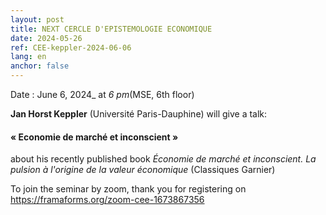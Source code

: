 ```yaml
---
layout: post
title: NEXT CERCLE D'EPISTEMOLOGIE ECONOMIQUE
date: 2024-05-26
ref: CEE-keppler-2024-06-06
lang: en
anchor: false
---
```



<i class="fas fa-table"></i> Date : June 6, 2024_ at _6 pm_(MSE, 6th floor)

**Jan Horst Keppler** (Université Paris-Dauphine) will give a talk:

#### « Economie de marché et inconscient »

about his recently published book *Économie de marché et inconscient. La pulsion à l'origine de la valeur économique* (Classiques Garnier)

To join the seminar by zoom, thank you for registering on  https://framaforms.org/zoom-cee-1673867356
